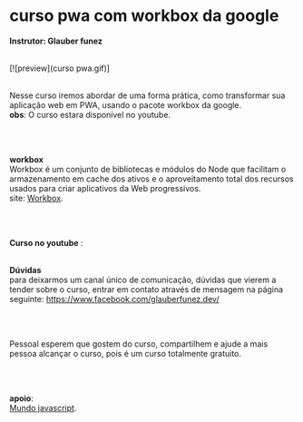 # curso pwa com workbox da google

**Instrutor: Glauber funez**

<br>
[![preview](curso pwa.gif)]

<br>
<br>

Nesse curso iremos abordar de uma forma prática, como transformar sua aplicação web em PWA, usando o pacote workbox da google.<br>
**obs**: O curso estara disponível no youtube.

<br>
<br>

**workbox** <br>
Workbox é um conjunto de bibliotecas e módulos do Node que facilitam o armazenamento em cache dos ativos e o aproveitamento total dos recursos usados para criar aplicativos da Web progressivos.<br>
site: [Workbox](https://developers.google.com/web/tools/workbox/).

<br>
<br>

**Curso no youtube** : 
<br>
<br>


**Dúvidas**<br>
para deixarmos um canal único de comunicação, dúvidas que vierem a tender sobre o curso, entrar em contato através de mensagem na página seguinte: https://www.facebook.com/glauberfunez.dev/

<br>
<br>

Pessoal esperem que gostem do curso, compartilhem e ajude a mais pessoa alcançar o curso, pois é um curso totalmente gratuito.

<br>
<br>

**apoio**: <br>
[Mundo javascript](https://www.facebook.com/mundo.javascript/).
